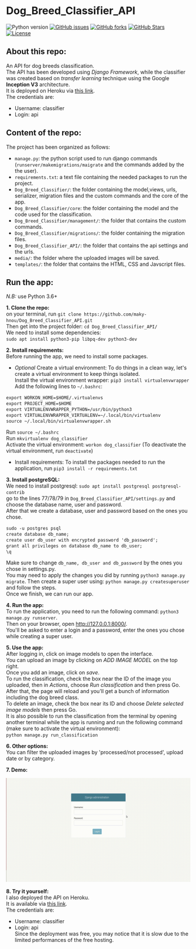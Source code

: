 # Dog_Breed_Classifier_API  

![Python version][python-version]
[![GitHub issues][issues-image]][issues-url]
[![GitHub forks][fork-image]][fork-url]
[![GitHub Stars][stars-image]][stars-url]
[![License][license-image]][license-url]

## About this repo:  

An API for dog breeds classification.  
The API has been developed using *Django Framework*, while the classifier was created based on *transfer learning* technique using the Google **Inception V3** architecture.  
It is deployed on Heroku via [this link](https://dog-classifier-api.herokuapp.com/Dog_Breed_Classifier/imagemodel/).  
The credentials are:  
- Username: classifier  
- Login: api   

## Content of the repo:  
The project has been organized as follows:  
- `manage.py`: the python script used to run django commands (`runserver/makemigrations/maigrate` and the commands added by the the user).  
- `requirements.txt`: a text file containing the needed packages to run the project.  
- `Dog_Breed_Classifier/`: the folder containing the model,views, urls, serializer, migration files and the custom commands and the core of the app.  
- `Dog_Breed_Classifier/core`: the folder containing the model and the code used for the classification.  
- `Dog_Breed_Classifier/management/`: the folder that contains the custom commands.  
- `Dog_Breed_Classifier/migrations/`: the folder containing the migration files.  
- `Dog_Breed_Classifier_API/`: the folder that contains the api settings and the urls.  
- `media/`: the folder where the uploaded images will be saved.  
- `templates/`: the folder that contains the HTML, CSS and Javscript files.

## Run the app:  
*N.B:* use Python 3.6+  

**1. Clone the repo:**  
on your terminal, run `git clone https://github.com/maky-hnou/Dog_Breed_Classifier_API.git`  
Then get into the project folder: `cd Dog_Breed_Classifier_API/`  
We need to install some dependencies:  
`sudo apt install python3-pip libpq-dev python3-dev`

**2. Install requirements:**  
Before running the app, we need to install some packages.  
- *Optional* Create a virtual environment:  To do things in a clean way, let's create a virtual environment to keep things isolated.  
Install the virtual environment wrapper: `pip3 install virtualenvwrapper`  
Add the following lines to `~/.bashrc`:  
```
export WORKON_HOME=$HOME/.virtualenvs
export PROJECT_HOME=$HOME
export VIRTUALENVWRAPPER_PYTHON=/usr/bin/python3
export VIRTUALENVWRAPPER_VIRTUALENV=~/.local/bin/virtualenv
source ~/.local/bin/virtualenvwrapper.sh
```
Run `source ~/.bashrc`  
Run `mkvirtualenv dog_classifier`  
Activate the virtual environment: `workon dog_classifier` (To deactivate the virtual environment, run `deactivate`)  
- Install requirements: To install the packages needed to run the application, run `pip3 install -r requirements.txt`  

**3. Install postgreSQL:**  
We need to install postgresql: `sudo apt install postgresql postgresql-contrib`  
go to the lines 77/78/79 in `Dog_Breed_Classifier_API/settings.py` and choose the database name, user and password.  
After that we create a database, user and password based on the ones you chose.  
```
sudo -u postgres psql
create database db_name;
create user db_user with encrypted password 'db_password';
grant all privileges on database db_name to db_user;
\q
```  
Make sure to change `db_name, db_user and db_password` by the ones you chose in settings.py.  
You may need to apply the changes you did by running `python3 manage.py migrate`. 
Then create a super user using: `python manage.py createsuperuser` and follow the steps.  
Once we finish, we can run our app.   

**4. Run the app:**  
To run the application, you need to run the following command: `python3 manage.py runserver`.  
Then on your browser, open http://127.0.0.1:8000/.  
You'll be asked to enter a login and a password, enter the ones you chose while creating a super user.  

**5. Use the app:**  
After logging in, click on image models to open the interface.  
You can upload an image by clicking on *ADD IMAGE MODEL* on the top right.  
Once you add an image, click on *save*.  
To run the classification, check the box near the ID of the image you uploaded, then in *Actions*, choose *Run classification* and then press Go.  
After that, the page will reload and you'll get a bunch of information including the dog breed class.  
To delete an image, check the box near its ID and choose *Delete selected image models* then press Go.  
It is also possible to run the classification from the terminal by opening another terminal while the app is running and run the following command (make sure to activate the virtual environment):  
`python manage.py run_classification`  

**6. Other options:**  
You can filter the uploaded images by 'processed/not processed', upload date or by category.  

**7. Demo:**  

<a href="https://github.com/maky-hnou/Dog_Breed_Classifier_API/blob/master/demo/demo.gif"><img src="https://github.com/maky-hnou/Dog_Breed_Classifier_API/blob/master/demo/demo.gif" title="demo-gif"/></a>

**8. Try it yourself:**  
I also deployed the API on Heroku.  
It is available via [this link](https://dog-classifier-api.herokuapp.com/Dog_Breed_Classifier/imagemodel/).  
The credentials are:  
- Username: classifier  
- Login: api  
Since the deployment was free, you may notice that it is slow due to the limited performances of the free hosting.  


[python-version]:https://img.shields.io/badge/python-3.6+-brightgreen.svg
[issues-image]:https://img.shields.io/github/issues/maky-hnou/Dog_Breed_Classifier_API.svg
[issues-url]:https://github.com/maky-hnou/Dog_Breed_Classifier_API/issues
[fork-image]:https://img.shields.io/github/forks/maky-hnou/Dog_Breed_Classifier_API.svg
[fork-url]:https://github.com/maky-hnou/Dog_Breed_Classifier_API/network/members
[stars-image]:https://img.shields.io/github/stars/maky-hnou/Dog_Breed_Classifier_API.svg
[stars-url]:https://github.com/maky-hnou/Dog_Breed_Classifier_API/stargazers
[license-image]:https://img.shields.io/github/license/maky-hnou/Dog_Breed_Classifier_API.svg
[license-url]:https://github.com/maky-hnou/Dog_Breed_Classifier_API/blob/master/LICENSE
